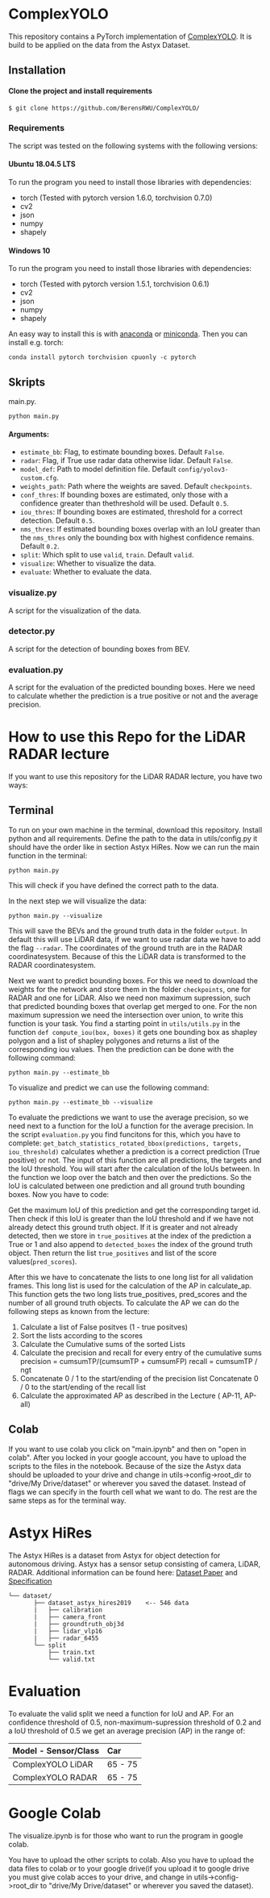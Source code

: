 # ComplexYOLO
This repository contains a PyTorch implementation of [ComplexYOLO](https://arxiv.org/pdf/1803.06199.pdf). It is build to be applied on the data from the Astyx Dataset.

## Installation
#### Clone the project and install requirements
    $ git clone https://github.com/BerensRWU/ComplexYOLO/
    
### Requirements
The script was tested on the following systems with the following versions:
#### Ubuntu 18.04.5 LTS
To run the program you need to install those libraries with dependencies:
  * torch (Tested with pytorch version 1.6.0, torchvision 0.7.0)
  * cv2 
  * json
  * numpy 
  * shapely 
  
  
#### Windows 10
To run the program you need to install those libraries with dependencies:
  * torch (Tested with pytorch version 1.5.1, torchvision 0.6.1)
  * cv2 
  * json
  * numpy 
  * shapely 
  
An easy way to install this is with [anaconda](https://www.anaconda.com/) or [miniconda](https://docs.conda.io/en/latest/miniconda.html). Then you can install e.g. torch:
```
conda install pytorch torchvision cpuonly -c pytorch
```
  
## Skripts
main.py.
```
python main.py
```
#### Arguments:
  * ```estimate_bb```: Flag, to estimate bounding boxes. Default ```False```.
  * ```radar```: Flag, if True use radar data otherwise lidar. Default ```False```.
  * ```model_def```: Path to model definition file. Default ```config/yolov3-custom.cfg```.
  * ```weights_path```: Path where the weights are saved. Default ```checkpoints```.
  * ```conf_thres```: If bounding boxes are estimated, only those with a confidence greater than thethreshold will be used. Default ```0.5```.
  * ```iou_thres```: If bounding boxes are estimated, threshold for a correct detection. Default ```0.5```.
  * ```nms_thres```: If estimated bounding boxes overlap with an IoU greater than the ```nms_thres``` only the bounding box with highest confidence remains. Default ```0.2```.
  * ```split```: Which split to use ```valid```, ```train```. Default ```valid```.
  * ```visualize```: Whether to visualize the data.
  * ```evaluate```: Whether to evaluate the data.
  
### visualize.py
A script for the visualization of the data.

### detector.py
A script for the detection of bounding boxes from BEV.

### evaluation.py
A script for the evaluation of the predicted bounding boxes. Here we need to calculate whether the prediction is a true positive or not and the average precision.

# How to use this Repo for the LiDAR RADAR lecture
If you want to use this repository for the LiDAR RADAR lecture, you have two ways:
## Terminal
To run on your own machine in the terminal, download this repository. Install python and all requirements. Define the path to the data in utils/config.py it should have the order like in section Astyx HiRes. Now we can run the main function in the terminal:
```
python main.py
```
This will check if you have defined the correct path to the data.

In the next step we will visualize the data:
```
python main.py --visualize
```
This will save the BEVs and the ground truth data in the folder ```output```. In default this will use LiDAR data, if we want to use radar data we have to add the flag ```--radar```. The coordinates of the ground truth are in the RADAR coordinatesystem. Because of this the LiDAR data is transformed to the RADAR coordinatesystem.

Next we want to predict bounding boxes. For this we need to download the weights for the network and store them in the folder ```checkpoints```, one for RADAR and one for LiDAR. Also we need non maximum supression, such that predicted bounding boxes that overlap get merged to one. For the non maximum supression we need the intersection over union, to write this function is your task. You find a starting point in ```utils/utils.py``` in the function ```def compute_iou(box, boxes)``` it gets one bounding box as shapley polygon and a list of shapley polygones and returns a list of the corresponding iou values. Then the prediction can be done with the following command:
```
python main.py --estimate_bb
```
To visualize and predict we can use the following command:
```
python main.py --estimate_bb --visualize
```
To evaluate the predictions we want to use the average precision, so we need next to a function for the IoU a function for the average precision. In the script ```evaluation.py``` you find funcitons for this, which you have to complete:
```get_batch_statistics_rotated_bbox(predictions, targets, iou_threshold)``` calculates whether a prediction is a correct prediction (True positive) or not. The input of this function are all predictions, the targets and the IoU threshold. You will start after the calculation of the IoUs between. In the function we loop over the batch and then over the predictions. So the IoU is calculated between one prediction and all ground truth bounding boxes. Now you have to code:

Get the maximum IoU of this prediction and get the corresponding target id. Then check if this IoU is greater than the IoU threshold and if we have not already detect this ground truth object. If it is greater and not already detected, then we store in ```true_positives``` at the index of the prediction a True or 1 and also append to ```detected_boxes``` the index of the ground truth object. Then return the list ```true_positives``` and list of the score values(```pred_scores```).

After this we have to concatenate the lists to one long list for all validation frames. This long list is used for the calculation of the AP in calculate_ap. This function gets the two long lists true_positives, pred_scores and the number of all ground truth objects. To calculate the AP we can do the following steps as known from the lecture:
1. Calculate a list of False positves (1 - true positves)
1. Sort the lists according to the scores
1. Calculate the Cumulative sums of the sorted Lists
1. Calculate the precision and recall for every entry of the cumulative sums
    precision = cumsumTP/(cumsumTP + cumsumFP)
    recall = cumsumTP / ngt
1. Concatenate 0 / 1 to the start/ending of the precision list
   Concatenate 0 / 0 to the start/ending of the recall list
1. Calculate the approximated AP as described in the Lecture ( AP-11, AP-all)

## Colab
If you want to use colab you click on "main.ipynb" and then on "open in colab". After you locked in your google account, you have to upload the scripts to the  files in the notebook. Because of the size the Astyx data should be uploaded to your drive and change in utils->config->root_dir to "drive/My Drive/dataset" or wherever you saved the dataset. Instead of flags we can specify in the fourth cell what we want to do. The rest are the same steps as for the terminal way.

# Astyx HiRes
The Astyx HiRes is a dataset from Astyx for object detection for autonomous driving. Astyx has a sensor setup consisting of camera, LiDAR, RADAR. Additional information can be found here: [Dataset Paper](https://www.astyx.com/fileadmin/redakteur/dokumente/Automotive_Radar_Dataset_for_Deep_learning_Based_3D_Object_Detection.PDF) and [Specification](https://www.astyx.com/fileadmin/redakteur/dokumente/Astyx_Dataset_HiRes2019_specification.pdf)

```
└── dataset/
       ├── dataset_astyx_hires2019    <-- 546 data
       |   ├── calibration 
       |   ├── camera_front
       |   ├── groundtruth_obj3d
       |   ├── lidar_vlp16
       |   ├── radar_6455
       └── split
           ├── train.txt
           └── valid.txt
```
# Evaluation
To evaluate the valid split we need a function for IoU and AP. For an confidence threshold of 0.5, non-maximum-supression threshold of 0.2 and a IoU threshold of 0.5 we get an average precision (AP) in the range of:

 Model - Sensor/Class | Car     | 
| ------------------- |:--------|
| ComplexYOLO LiDAR   | 65 - 75 |
| ComplexYOLO RADAR   | 65 - 75 |

# Google Colab
The visualize.ipynb is for those who want to run the program in google colab.

You have to upload the other scripts to colab. Also you have to upload the data files to colab or to your google drive(if you upload it to google drive you must give colab acces to your drive, and change in utils->config->root_dir to "drive/My Drive/dataset" or wherever you saved the dataset). 

